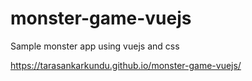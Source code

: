 # monster-game-vuejs
Sample monster app using vuejs and css

https://tarasankarkundu.github.io/monster-game-vuejs/
